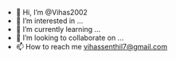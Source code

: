 - 👋 Hi, I’m @Vihas2002
- 👀 I’m interested in ...
- 🌱 I’m currently learning ...
- 💞️ I’m looking to collaborate on ...
- 📫 How to reach me vihassenthil7@gmail.com

<!---
Vihas2002/Vihas2002 is a ✨ special ✨ repository because its `README.md` (this file) appears on your GitHub profile.
You can click the Preview link to take a look at your changes.
--->
